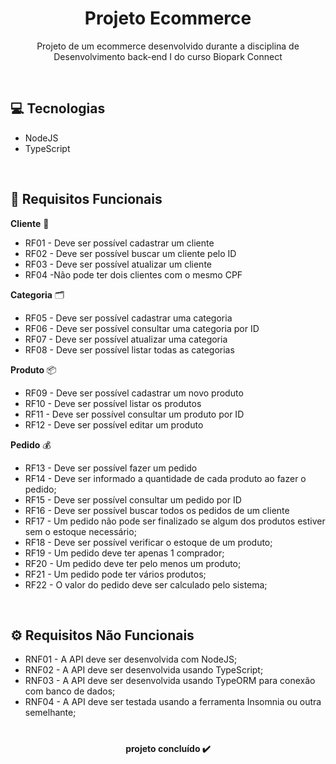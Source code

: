 <h1 align="center">Projeto Ecommerce</h1>

<p align="center">Projeto de um ecommerce desenvolvido durante a disciplina de Desenvolvimento back-end I do curso Biopark Connect</p>
<br>

## 💻 Tecnologias 
- NodeJS
- TypeScript

<br>

## 📝 Requisitos Funcionais
<b>Cliente</b> 👩

- RF01 - Deve ser possível cadastrar um cliente
- RF02 - Deve ser possível buscar um cliente pelo ID
- RF03 - Deve ser possível atualizar um cliente
- RF04 -Não pode ter dois clientes com o mesmo CPF

<b>Categoria</b> 🗂️
- RF05 - Deve ser possível cadastrar uma categoria
- RF06 - Deve ser possível consultar uma categoria por ID
- RF07 - Deve ser possível atualizar uma categoria
- RF08 - Deve ser possível listar todas as categorias

<b>Produto</b> 📦
- RF09 - Deve ser possível cadastrar um novo produto
- RF10 - Deve ser possível listar os produtos
- RF11 - Deve ser possível consultar um produto por ID
- RF12 - Deve ser possível editar um produto

<b>Pedido</b> 💰
- RF13 - Deve ser possível fazer um pedido
- RF14 - Deve ser informado a quantidade de cada produto ao fazer o pedido;
- RF15 - Deve ser possível consultar um pedido por ID
- RF16 - Deve ser possível buscar todos os pedidos de um cliente
- RF17 - Um pedido não pode ser finalizado se algum dos produtos estiver sem o
estoque necessário;
- RF18 - Deve ser possível verificar o estoque de um produto;
- RF19 - Um pedido deve ter apenas 1 comprador;
- RF20 - Um pedido deve ter pelo menos um produto;
- RF21 - Um pedido pode ter vários produtos;
- RF22 - O valor do pedido deve ser calculado pelo sistema;

<br>

## ⚙️ Requisitos Não Funcionais

- RNF01 - A API deve ser desenvolvida com NodeJS;
- RNF02 - A API deve ser desenvolvida usando TypeScript;
- RNF03 - A API deve ser desenvolvida usando TypeORM para conexão com banco
de dados;
- RNF04 - A API deve ser testada usando a ferramenta Insomnia ou outra
semelhante;

#
<h4 align="center"> 
projeto concluído ✔️
</h4>
